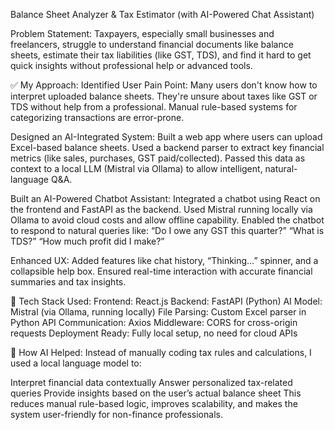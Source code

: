 Balance Sheet Analyzer & Tax Estimator (with AI-Powered Chat Assistant)


Problem Statement:
Taxpayers, especially small businesses and freelancers, struggle to understand financial documents like balance sheets, estimate their tax liabilities (like GST, TDS), and find it hard to get quick insights without professional help or advanced tools.

✅ My Approach:
Identified User Pain Point:
Many users don't know how to interpret uploaded balance sheets.
They're unsure about taxes like GST or TDS without help from a professional.
Manual rule-based systems for categorizing transactions are error-prone.

Designed an AI-Integrated System:
Built a web app where users can upload Excel-based balance sheets.
Used a backend parser to extract key financial metrics (like sales, purchases, GST paid/collected).
Passed this data as context to a local LLM (Mistral via Ollama) to allow intelligent, natural-language Q&A.

Built an AI-Powered Chatbot Assistant:
Integrated a chatbot using React on the frontend and FastAPI as the backend.
Used Mistral running locally via Ollama to avoid cloud costs and allow offline capability.
Enabled the chatbot to respond to natural queries like:
“Do I owe any GST this quarter?”
“What is TDS?”
“How much profit did I make?”

Enhanced UX:
Added features like chat history, “Thinking…” spinner, and a collapsible help box.
Ensured real-time interaction with accurate financial summaries and tax insights.

🔧 Tech Stack Used:
Frontend: React.js
Backend: FastAPI (Python)
AI Model: Mistral (via Ollama, running locally)
File Parsing: Custom Excel parser in Python
API Communication: Axios
Middleware: CORS for cross-origin requests
Deployment Ready: Fully local setup, no need for cloud APIs

🧠 How AI Helped:
Instead of manually coding tax rules and calculations, I used a local language model to:

Interpret financial data contextually
Answer personalized tax-related queries
Provide insights based on the user’s actual balance sheet
This reduces manual rule-based logic, improves scalability, and makes the system user-friendly for non-finance professionals.


